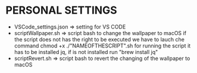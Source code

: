 # PERSONAL SETTINGS

* VSCode_settings.json => setting for VS CODE
* scriptWallpaper.sh => script bash to change the wallpaper to macOS
    if the script does not has the right to be executed we have to lauch che command chmod +x ./"NAMEOFTHESCRIPT".sh
    for running the script it has to be installed jq, if is not installed run "brew install jq"
* scriptRevert.sh => script bash to revert the changing of the wallpaper to macOS
